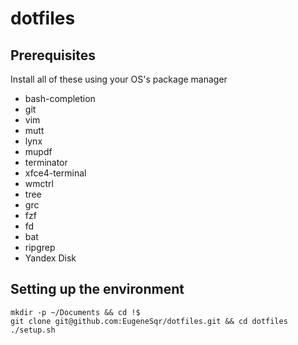 dotfiles
========

## Prerequisites
Install all of these using your OS's package manager

* bash-completion
* git
* vim
* mutt
* lynx
* mupdf
* terminator
* xfce4-terminal
* wmctrl
* tree
* grc
* fzf
* fd
* bat
* ripgrep
* Yandex Disk

## Setting up the environment
```
mkdir -p ~/Documents && cd !$
git clone git@github.com:EugeneSqr/dotfiles.git && cd dotfiles
./setup.sh
```

